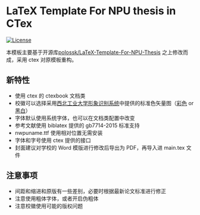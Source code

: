 # LaTeX Template For NPU thesis in CTex

[![License](https://img.shields.io/badge/license-GNU_General_Public_License_v3.0-blue.svg)](LICENSE)

本模板主要基于开源库[polossk/LaTeX-Template-For-NPU-Thesis](https://github.com/polossk/LaTeX-Template-For-NPU-Thesis) 之上修改而成，采用 ctex 对原模板重构。

## 新特性

- 使用 ctex 的 ctexbook 文档类
- 校徽可以选择采用[西北工业大学形象识别系统](https://news.nwpu.edu.cn/xcb/index/xxsbxt.htm)中提供的标准色矢量图（[彩色](cover/logo.pdf) or [黑白](cover/logo-black.pdf)）
- 字体默认使用系统字体，也可以在文档类配置中改变
- 参考文献使用 biblatex 提供的 gb7714-2015 标准支持
- nwpuname.ttf 使用相对位置无需安装
- 字体和字号使用 ctex 提供的接口
- 封面建议对学校的 Word 模版进行修改后导出为 PDF，再导入进 main.tex 文件

## 注意事项

- 间距和缩进和原版有一些差别，必要时根据最新论文标准进行修正
- 注意使用粗体字体，或者开启伪粗体
- 注意校徽使用可能的版权问题
